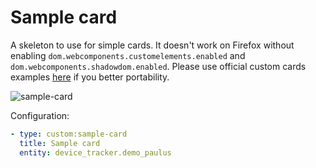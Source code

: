 # Sample card

A skeleton to use for simple cards. It doesn't work on Firefox without enabling `dom.webcomponents.customelements.enabled` and `dom.webcomponents.shadowdom.enabled`. 
Please use official custom cards examples [here](https://developers.home-assistant.io/docs/en/lovelace_custom_card.html) if you better portability. 

![sample-card](https://user-images.githubusercontent.com/7738048/42514821-fabb733c-8462-11e8-9dff-0601f1dadbcf.png)

Configuration:

```yaml
- type: custom:sample-card
  title: Sample card
  entity: device_tracker.demo_paulus
```